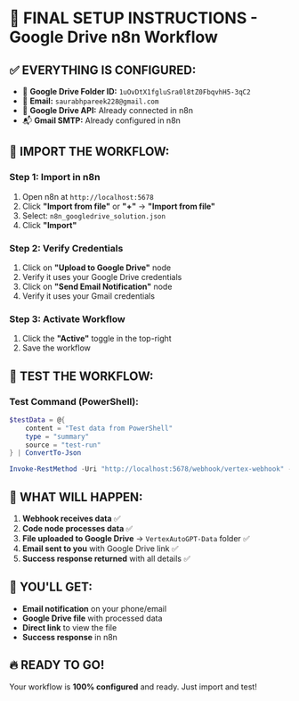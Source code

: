 # 🚀 FINAL SETUP INSTRUCTIONS - Google Drive n8n Workflow

## ✅ EVERYTHING IS CONFIGURED:
- 📁 **Google Drive Folder ID:** `1uOvDtX1fgluSra0l8tZ0FbqvhH5-3qC2`
- 📧 **Email:** `saurabhpareek228@gmail.com`
- 🔗 **Google Drive API:** Already connected in n8n
- 📬 **Gmail SMTP:** Already configured in n8n

## 🎯 IMPORT THE WORKFLOW:

### Step 1: Import in n8n
1. Open n8n at `http://localhost:5678`
2. Click **"Import from file"** or **"+"** → **"Import from file"**
3. Select: `n8n_googledrive_solution.json`
4. Click **"Import"**

### Step 2: Verify Credentials
1. Click on **"Upload to Google Drive"** node
2. Verify it uses your Google Drive credentials
3. Click on **"Send Email Notification"** node  
4. Verify it uses your Gmail credentials

### Step 3: Activate Workflow
1. Click the **"Active"** toggle in the top-right
2. Save the workflow

## 🧪 TEST THE WORKFLOW:

### Test Command (PowerShell):
```powershell
$testData = @{
    content = "Test data from PowerShell"
    type = "summary"
    source = "test-run"
} | ConvertTo-Json

Invoke-RestMethod -Uri "http://localhost:5678/webhook/vertex-webhook" -Method POST -Body $testData -ContentType "application/json"
```

## 🎉 WHAT WILL HAPPEN:

1. **Webhook receives data** ✅
2. **Code node processes data** ✅
3. **File uploaded to Google Drive** → `VertexAutoGPT-Data` folder ✅
4. **Email sent to you** with Google Drive link ✅
5. **Success response returned** with all details ✅

## 📱 YOU'LL GET:

- **Email notification** on your phone/email
- **Google Drive file** with processed data
- **Direct link** to view the file
- **Success response** in n8n

## 🔥 READY TO GO!

Your workflow is **100% configured** and ready. Just import and test!